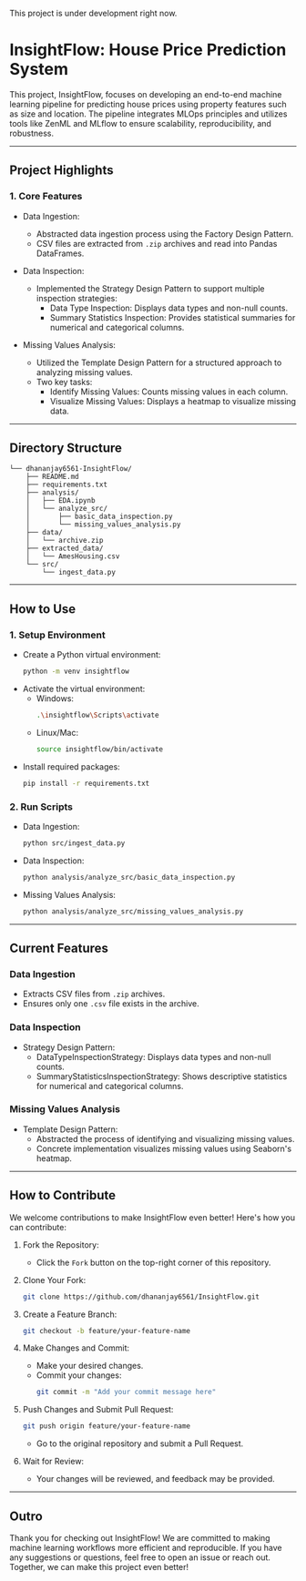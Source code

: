This project is under development right now.


# InsightFlow: House Price Prediction System

This project, InsightFlow, focuses on developing an end-to-end machine learning pipeline for predicting house prices using property features such as size and location. The pipeline integrates MLOps principles and utilizes tools like ZenML and MLflow to ensure scalability, reproducibility, and robustness.

---

## Project Highlights

### 1. Core Features
- Data Ingestion:
  - Abstracted data ingestion process using the Factory Design Pattern.
  - CSV files are extracted from `.zip` archives and read into Pandas DataFrames.

- Data Inspection:
  - Implemented the Strategy Design Pattern to support multiple inspection strategies:
    - Data Type Inspection: Displays data types and non-null counts.
    - Summary Statistics Inspection: Provides statistical summaries for numerical and categorical columns.

- Missing Values Analysis:
  - Utilized the Template Design Pattern for a structured approach to analyzing missing values.
  - Two key tasks:
    - Identify Missing Values: Counts missing values in each column.
    - Visualize Missing Values: Displays a heatmap to visualize missing data.

---

## Directory Structure

```
└── dhananjay6561-InsightFlow/
    ├── README.md
    ├── requirements.txt
    ├── analysis/
    │   ├── EDA.ipynb
    │   └── analyze_src/
    │       ├── basic_data_inspection.py
    │       └── missing_values_analysis.py
    ├── data/
    │   └── archive.zip
    ├── extracted_data/
    │   └── AmesHousing.csv
    └── src/
        └── ingest_data.py
```

---

## How to Use

### 1. Setup Environment
- Create a Python virtual environment:
  ```bash
  python -m venv insightflow
  ```
- Activate the virtual environment:
  - Windows:
    ```bash
    .\insightflow\Scripts\activate
    ```
  - Linux/Mac:
    ```bash
    source insightflow/bin/activate
    ```
- Install required packages:
  ```bash
  pip install -r requirements.txt
  ```

### 2. Run Scripts
- Data Ingestion:
  ```bash
  python src/ingest_data.py
  ```
- Data Inspection:
  ```bash
  python analysis/analyze_src/basic_data_inspection.py
  ```
- Missing Values Analysis:
  ```bash
  python analysis/analyze_src/missing_values_analysis.py
  ```

---

## Current Features

### Data Ingestion
- Extracts CSV files from `.zip` archives.
- Ensures only one `.csv` file exists in the archive.

### Data Inspection
- Strategy Design Pattern:
  - DataTypeInspectionStrategy: Displays data types and non-null counts.
  - SummaryStatisticsInspectionStrategy: Shows descriptive statistics for numerical and categorical columns.

### Missing Values Analysis
- Template Design Pattern:
  - Abstracted the process of identifying and visualizing missing values.
  - Concrete implementation visualizes missing values using Seaborn's heatmap.

---

## How to Contribute

We welcome contributions to make InsightFlow even better! Here's how you can contribute:

1. Fork the Repository:
   - Click the `Fork` button on the top-right corner of this repository.

2. Clone Your Fork:
   ```bash
   git clone https://github.com/dhananjay6561/InsightFlow.git
   ```

3. Create a Feature Branch:
   ```bash
   git checkout -b feature/your-feature-name
   ```

4. Make Changes and Commit:
   - Make your desired changes.
   - Commit your changes:
     ```bash
     git commit -m "Add your commit message here"
     ```

5. Push Changes and Submit Pull Request:
   ```bash
   git push origin feature/your-feature-name
   ```
   - Go to the original repository and submit a Pull Request.

6. Wait for Review:
   - Your changes will be reviewed, and feedback may be provided.

---

## Outro

Thank you for checking out InsightFlow! We are committed to making machine learning workflows more efficient and reproducible. If you have any suggestions or questions, feel free to open an issue or reach out. Together, we can make this project even better!
